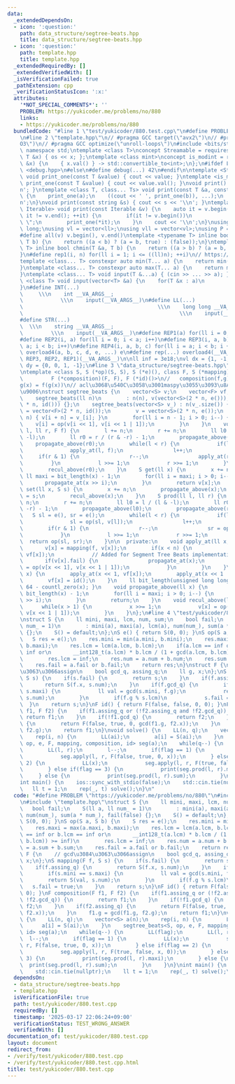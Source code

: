 ```yaml
---
data:
  _extendedDependsOn:
  - icon: ':question:'
    path: data_structure/segtree-beats.hpp
    title: data_structure/segtree-beats.hpp
  - icon: ':question:'
    path: template.hpp
    title: template.hpp
  _extendedRequiredBy: []
  _extendedVerifiedWith: []
  _isVerificationFailed: true
  _pathExtension: cpp
  _verificationStatusIcon: ':x:'
  attributes:
    '*NOT_SPECIAL_COMMENTS*': ''
    PROBLEM: https://yukicoder.me/problems/no/880
    links:
    - https://yukicoder.me/problems/no/880
  bundledCode: "#line 1 \"test/yukicoder/880.test.cpp\"\n#define PROBLEM \"https://yukicoder.me/problems/no/880\"\
    \n#line 2 \"template.hpp\"\n// #pragma GCC target(\"avx2\")\n// #pragma GCC optimize(\"\
    O3\")\n// #pragma GCC optimize(\"unroll-loops\")\n#include <bits/stdc++.h>\nusing\
    \ namespace std;\ntemplate <class T>\nconcept Streamable = requires(ostream os,\
    \ T &x) { os << x; };\ntemplate <class mint>\nconcept is_modint = requires(mint\
    \ &x) {\n    { x.val() } -> std::convertible_to<int>;\n};\n#ifdef LOCAL\n#include\
    \ <debug.hpp>\n#else\n#define debug(...) 42\n#endif\n\ntemplate <Streamable T>\
    \ void print_one(const T &value) { cout << value; }\ntemplate <is_modint T> void\
    \ print_one(const T &value) { cout << value.val(); }\nvoid print() { cout << '\\\
    n'; }\ntemplate <class T, class... Ts> void print(const T &a, const Ts &...b)\
    \ {\n    print_one(a);\n    ((cout << ' ', print_one(b)), ...);\n    cout << '\\\
    n';\n}\nvoid print(const string &s) { cout << s << '\\n'; }\ntemplate <ranges::range\
    \ Iterable> void print(const Iterable &v) {\n    auto it = v.begin();\n    for(;\
    \ it != v.end(); ++it) {\n        if(it != v.begin())\n            cout << \"\
    \ \";\n        print_one(*it);\n    }\n    cout << '\\n';\n}\nusing ll = long\
    \ long;\nusing vl = vector<ll>;\nusing vll = vector<vl>;\nusing P = pair<ll, ll>;\n\
    #define all(v) v.begin(), v.end()\ntemplate <typename T> inline bool chmax(T &a,\
    \ T b) {\n    return ((a < b) ? (a = b, true) : (false));\n}\ntemplate <typename\
    \ T> inline bool chmin(T &a, T b) {\n    return ((a > b) ? (a = b, true) : (false));\n\
    }\n#define rep1(i, n) for(ll i = 1; i <= ((ll)n); ++i)\n// https://trap.jp/post/1224/\n\
    template <class... T> constexpr auto min(T... a) {\n    return min(initializer_list<common_type_t<T...>>{a...});\n\
    }\ntemplate <class... T> constexpr auto max(T... a) {\n    return max(initializer_list<common_type_t<T...>>{a...});\n\
    }\ntemplate <class... T> void input(T &...a) { (cin >> ... >> a); }\ntemplate\
    \ <class T> void input(vector<T> &a) {\n    for(T &x : a)\n        cin >> x;\n\
    }\n#define INT(...)                                                          \
    \     \\\n    int __VA_ARGS__;                                               \
    \            \\\n    input(__VA_ARGS__)\n#define LL(...)                     \
    \                                           \\\n    long long __VA_ARGS__;   \
    \                                                  \\\n    input(__VA_ARGS__)\n\
    #define STR(...)                                                             \
    \  \\\n    string __VA_ARGS__;                                               \
    \         \\\n    input(__VA_ARGS__)\n#define REP1(a) for(ll i = 0; i < a; i++)\n\
    #define REP2(i, a) for(ll i = 0; i < a; i++)\n#define REP3(i, a, b) for(ll i =\
    \ a; i < b; i++)\n#define REP4(i, a, b, c) for(ll i = a; i < b; i += c)\n#define\
    \ overload4(a, b, c, d, e, ...) e\n#define rep(...) overload4(__VA_ARGS__, REP4,\
    \ REP3, REP2, REP1)(__VA_ARGS__)\n\nll inf = 3e18;\nvl dx = {1, -1, 0, 0};\nvl\
    \ dy = {0, 0, 1, -1};\n#line 3 \"data_structure/segtree-beats.hpp\"\n// https://rsm9.hatenablog.com/entry/2021/02/01/220408\n\
    \ntemplate <class S, S (*op)(S, S), S (*e)(), class F, S (*mapping)(F, S),\n \
    \         F (*composition)(F, F), F (*id)()>\n//   composition(f,g)(x) = f\u2218\
    g(x) = f(g(x))\n// acl\u3068\u540C\u3058\u3001maspy\u3055\u3093\u8A18\u4E8B\u3068\
    \u9006\nstruct segtree_beats {\n    vector<S> v;\n    vector<F> vf;\n    ll n;\n\
    \    segtree_beats(ll n)\n        : n(n), v(vector<S>(2 * n, e())), vf(vector<F>(2\
    \ * n, id())) {};\n    segtree_beats(vector<S> v_) : n(v_.size()) {\n        vf\
    \ = vector<F>(2 * n, id());\n        v = vector<S>(2 * n, e());\n        rep(i,\
    \ n) { v[i + n] = v_[i]; }\n        for(ll i = n - 1; i > 0; i--) {\n        \
    \    v[i] = op(v[i << 1], v[i << 1 | 1]);\n        }\n    }\n    void apply(ll\
    \ l, ll r, F f) {\n        l += n;\n        r += n;\n        ll l0 = l / (l &\
    \ -l);\n        ll r0 = r / (r & -r) - 1;\n        propagate_above(l0);\n    \
    \    propagate_above(r0);\n        while(l < r) {\n            if(l & 1) {\n \
    \               apply_at(l, f);\n                l++;\n            }\n       \
    \     if(r & 1) {\n                r--;\n                apply_at(r, f);\n   \
    \         }\n            l >>= 1;\n            r >>= 1;\n        }\n        recul_above(l0);\n\
    \        recul_above(r0);\n    }\n    S get(ll x) {\n        x += n;\n       \
    \ ll maxi = bit_length(x) - 1;\n        for(ll i = maxi; i > 0; i--) {\n     \
    \       propagate_at(x >> i);\n        }\n        return v[x];\n    }\n    void\
    \ set(ll x, S s) {\n        x += n;\n        propagate_above(x);\n        v[x]\
    \ = s;\n        recul_above(x);\n    }\n    S prod(ll l, ll r) {\n        l +=\
    \ n;\n        r += n;\n        ll l0 = l / (l & -l);\n        ll r0 = r / (r &\
    \ -r) - 1;\n        propagate_above(l0);\n        propagate_above(r0);\n     \
    \   S sl = e(), sr = e();\n        while(l < r) {\n            if(l & 1) {\n \
    \               sl = op(sl, v[l]);\n                l++;\n            }\n    \
    \        if(r & 1) {\n                r--;\n                sr = op(v[r], sr);\n\
    \            }\n            l >>= 1;\n            r >>= 1;\n        }\n      \
    \  return op(sl, sr);\n    }\n\n  private:\n    void apply_at(ll x, F f) {\n \
    \       v[x] = mapping(f, v[x]);\n        if(x < n) {\n            vf[x] = composition(f,\
    \ vf[x]);\n            // Added for Segment Tree Beats implementation.\n     \
    \       if(v[x].fail) {\n                propagate_at(x);\n                v[x]\
    \ = op(v[x << 1], v[x << 1 | 1]);\n            }\n        }\n    }\n    void propagate_at(ll\
    \ x) {\n        apply_at(x << 1, vf[x]);\n        apply_at(x << 1 | 1, vf[x]);\n\
    \        vf[x] = id();\n    }\n    ll bit_length(unsigned long long x) { return\
    \ 64 - countl_zero(x); }\n    void propagate_above(ll x) {\n        ll maxi =\
    \ bit_length(x) - 1;\n        for(ll i = maxi; i > 0; i--) {\n            propagate_at(x\
    \ >> i);\n        }\n        return;\n    }\n    void recul_above(ll x) {\n  \
    \      while(x > 1) {\n            x >>= 1;\n            v[x] = op(v[x << 1],\
    \ v[x << 1 | 1]);\n        }\n    }\n};\n#line 4 \"test/yukicoder/880.test.cpp\"\
    \nstruct S {\n    ll mini, maxi, lcm, num, sum;\n    bool fail;\n    S(ll a, ll\
    \ num_ = 1)\n        : mini(a), maxi(a), lcm(a), num(num_), sum(a * num_), fail(false)\
    \ {};\n    S() = default;\n};\nS e() { return S(0, 0); }\nS op(S a, S b) {\n \
    \   S res = e();\n    res.mini = min(a.mini, b.mini);\n    res.maxi = max(a.maxi,\
    \ b.maxi);\n    res.lcm = lcm(a.lcm, b.lcm);\n    if(a.lcm == inf or b.lcm ==\
    \ inf or\n       __int128_t(a.lcm) * b.lcm / (1 + gcd(a.lcm, b.lcm)) >= inf)\n\
    \        res.lcm = inf;\n    res.num = a.num + b.num;\n    res.sum = a.sum + b.sum;\n\
    \    res.fail = a.fail or b.fail;\n    return res;\n}\nstruct F {\n    // gcd\u3084\
    \u3063\u3066assign\n    bool gcd_q, assing_q;\n    ll g, x;\n};\nS mapping(F f,\
    \ S s) {\n    if(s.fail) {\n        return s;\n    }\n    if(f.assing_q) {\n \
    \       return S(f.x, s.num);\n    }\n    if(f.gcd_q) {\n        if(s.mini ==\
    \ s.maxi) {\n            ll val = gcd(s.mini, f.g);\n            return S(val,\
    \ s.num);\n        }\n        if(f.g % s.lcm)\n            s.fail = true;\n  \
    \  }\n    return s;\n}\nF id() { return F(false, false, 0, 0); }\nF composition(F\
    \ f1, F f2) {\n    if(f1.assing_q or (!f2.assing_q and !f2.gcd_q)) {\n       \
    \ return f1;\n    }\n    if(!f1.gcd_q) {\n        return f2;\n    }\n    if(f2.assing_q)\
    \ {\n        return F(false, true, 0, gcd(f1.g, f2.x));\n    }\n    f1.g = gcd(f1.g,\
    \ f2.g);\n    return f1;\n}\nvoid solve() {\n    LL(n, q);\n    vector<S> a(n);\n\
    \    rep(i, n) {\n        LL(ai);\n        a[i] = S(ai);\n    }\n    segtree_beats<S,\
    \ op, e, F, mapping, composition, id> seg(a);\n    while(q--) {\n        LL(flag);\n\
    \        LL(l, r);\n        l--;\n        if(flag == 1) {\n            LL(x);\n\
    \            seg.apply(l, r, F(false, true, 0, x));\n        } else if(flag ==\
    \ 2) {\n            LL(x);\n            seg.apply(l, r, F(true, false, x, 0));\n\
    \        } else if(flag == 3) {\n            print(seg.prod(l, r).maxi);\n   \
    \     } else {\n            print(seg.prod(l, r).sum);\n        }\n    }\n}\n\
    int main() {\n    ios::sync_with_stdio(false);\n    std::cin.tie(nullptr);\n \
    \   ll t = 1;\n    rep(_, t) solve();\n}\n"
  code: "#define PROBLEM \"https://yukicoder.me/problems/no/880\"\n#include \"data_structure/segtree-beats.hpp\"\
    \n#include \"template.hpp\"\nstruct S {\n    ll mini, maxi, lcm, num, sum;\n \
    \   bool fail;\n    S(ll a, ll num_ = 1)\n        : mini(a), maxi(a), lcm(a),\
    \ num(num_), sum(a * num_), fail(false) {};\n    S() = default;\n};\nS e() { return\
    \ S(0, 0); }\nS op(S a, S b) {\n    S res = e();\n    res.mini = min(a.mini, b.mini);\n\
    \    res.maxi = max(a.maxi, b.maxi);\n    res.lcm = lcm(a.lcm, b.lcm);\n    if(a.lcm\
    \ == inf or b.lcm == inf or\n       __int128_t(a.lcm) * b.lcm / (1 + gcd(a.lcm,\
    \ b.lcm)) >= inf)\n        res.lcm = inf;\n    res.num = a.num + b.num;\n    res.sum\
    \ = a.sum + b.sum;\n    res.fail = a.fail or b.fail;\n    return res;\n}\nstruct\
    \ F {\n    // gcd\u3084\u3063\u3066assign\n    bool gcd_q, assing_q;\n    ll g,\
    \ x;\n};\nS mapping(F f, S s) {\n    if(s.fail) {\n        return s;\n    }\n\
    \    if(f.assing_q) {\n        return S(f.x, s.num);\n    }\n    if(f.gcd_q) {\n\
    \        if(s.mini == s.maxi) {\n            ll val = gcd(s.mini, f.g);\n    \
    \        return S(val, s.num);\n        }\n        if(f.g % s.lcm)\n         \
    \   s.fail = true;\n    }\n    return s;\n}\nF id() { return F(false, false, 0,\
    \ 0); }\nF composition(F f1, F f2) {\n    if(f1.assing_q or (!f2.assing_q and\
    \ !f2.gcd_q)) {\n        return f1;\n    }\n    if(!f1.gcd_q) {\n        return\
    \ f2;\n    }\n    if(f2.assing_q) {\n        return F(false, true, 0, gcd(f1.g,\
    \ f2.x));\n    }\n    f1.g = gcd(f1.g, f2.g);\n    return f1;\n}\nvoid solve()\
    \ {\n    LL(n, q);\n    vector<S> a(n);\n    rep(i, n) {\n        LL(ai);\n  \
    \      a[i] = S(ai);\n    }\n    segtree_beats<S, op, e, F, mapping, composition,\
    \ id> seg(a);\n    while(q--) {\n        LL(flag);\n        LL(l, r);\n      \
    \  l--;\n        if(flag == 1) {\n            LL(x);\n            seg.apply(l,\
    \ r, F(false, true, 0, x));\n        } else if(flag == 2) {\n            LL(x);\n\
    \            seg.apply(l, r, F(true, false, x, 0));\n        } else if(flag ==\
    \ 3) {\n            print(seg.prod(l, r).maxi);\n        } else {\n          \
    \  print(seg.prod(l, r).sum);\n        }\n    }\n}\nint main() {\n    ios::sync_with_stdio(false);\n\
    \    std::cin.tie(nullptr);\n    ll t = 1;\n    rep(_, t) solve();\n}\n"
  dependsOn:
  - data_structure/segtree-beats.hpp
  - template.hpp
  isVerificationFile: true
  path: test/yukicoder/880.test.cpp
  requiredBy: []
  timestamp: '2025-03-17 22:06:24+09:00'
  verificationStatus: TEST_WRONG_ANSWER
  verifiedWith: []
documentation_of: test/yukicoder/880.test.cpp
layout: document
redirect_from:
- /verify/test/yukicoder/880.test.cpp
- /verify/test/yukicoder/880.test.cpp.html
title: test/yukicoder/880.test.cpp
---
```

